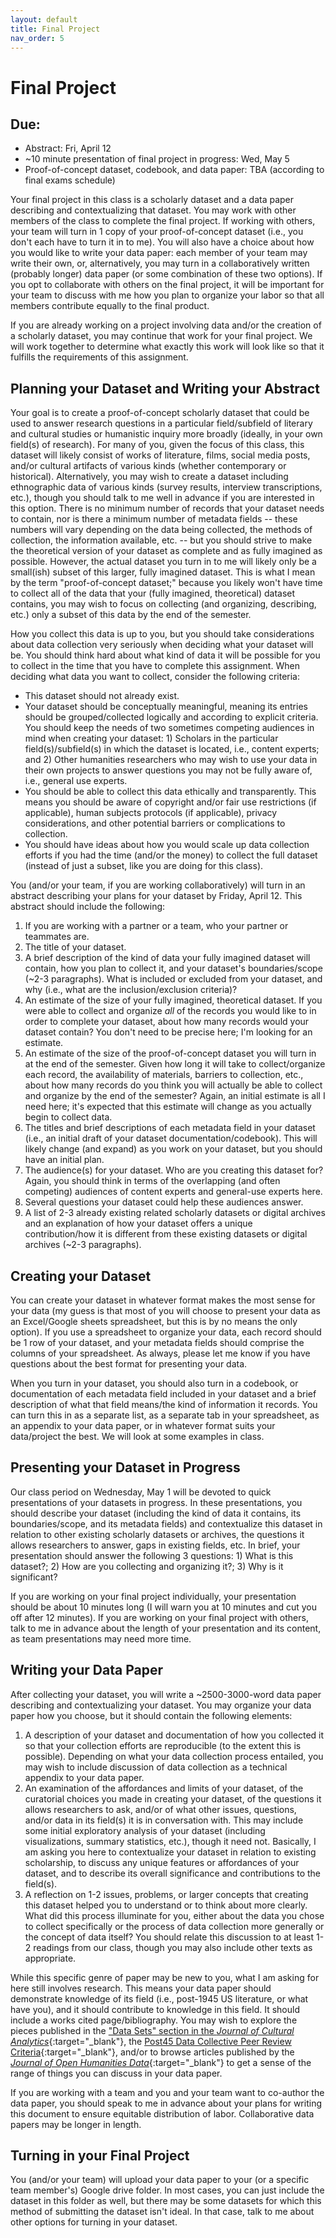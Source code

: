 ```yaml
---
layout: default
title: Final Project
nav_order: 5
---
```

# Final Project
## Due:
-   Abstract: Fri, April 12
-   ~10 minute presentation of final project in progress: Wed, May 5
-   Proof-of-concept dataset, codebook, and data paper: TBA (according to final exams schedule)

Your final project in this class is a scholarly dataset and a data paper describing and contextualizing that dataset. You may work with other members of the class to complete the final project. If working with others, your team will turn in 1 copy of your proof-of-concept dataset (i.e., you don't each have to turn it in to me). You will also have a choice about how you would like to write your data paper: each member of your team may write their own, or, alternatively, you may turn in a collaboratively written (probably longer) data paper (or some combination of these two options). If you opt to collaborate with others on the final project, it will be important for your team to discuss with me how you plan to organize your labor so that all members contribute equally to the final product.

If you are already working on a project involving data and/or the creation of a scholarly dataset, you may continue that work for your final project. We will work together to determine what exactly this work will look like so that it fulfills the requirements of this assignment.

## Planning your Dataset and Writing your Abstract
Your goal is to create a proof-of-concept scholarly dataset that could be used to answer research questions in a particular field/subfield of literary and cultural studies or humanistic inquiry more broadly (ideally, in your own field(s) of research). For many of you, given the focus of this class, this dataset will likely consist of works of literature, films, social media posts, and/or cultural artifacts of various kinds (whether contemporary or historical). Alternatively, you may wish to create a dataset including ethnographic data of various kinds (survey results, interview transcriptions, etc.), though you should talk to me well in advance if you are interested in this option. There is no minimum number of records that your dataset needs to contain, nor is there a minimum number of metadata fields -- these numbers will vary depending on the data being collected, the methods of collection, the information available, etc. -- but you should strive to make the theoretical version of your dataset as complete and as fully imagined as possible. However, the actual dataset you turn in to me will likely only be a small(ish) subset of this larger, fully imagined dataset. This is what I mean by the term "proof-of-concept dataset;" because you likely won't have time to collect all of the data that your (fully imagined, theoretical) dataset contains, you may wish to focus on collecting (and organizing, describing, etc.) only a subset of this data by the end of the semester.

How you collect this data is up to you, but you should take considerations about data collection very seriously when deciding what your dataset will be. You should think hard about what kind of data it will be possible for you to collect in the time that you have to complete this assignment. When deciding what data you want to collect, consider the following criteria:

- This dataset should not already exist.
- Your dataset should be conceptually meaningful, meaning its entries should be grouped/collected logically and according to explicit criteria. You should keep the needs of two sometimes competing audiences in mind when creating your dataset: 1) Scholars in the particular field(s)/subfield(s) in which the dataset is located, i.e., content experts; and 2) Other humanities researchers who may wish to use your data in their own projects to answer questions you may not be fully aware of, i.e., general use experts.
- You should be able to collect this data ethically and transparently. This means you should be aware of copyright and/or fair use restrictions (if applicable), human subjects protocols (if applicable), privacy considerations, and other potential barriers or complications to collection.
- You should have ideas about how you would scale up data collection efforts if you had the time (and/or the money) to collect the full dataset (instead of just a subset, like you are doing for this class).

You (and/or your team, if you are working collaboratively) will turn in an abstract describing your plans for your dataset by Friday, April 12. This abstract should include the following:

1. If you are working with a partner or a team, who your partner or teammates are.
2. The title of your dataset.
3. A brief description of the kind of data your fully imagined dataset will contain, how you plan to collect it, and your dataset's boundaries/scope (\~2-3 paragraphs). What is included or excluded from your dataset, and why (i.e., what are the inclusion/exclusion criteria)?
4. An estimate of the size of your fully imagined, theoretical dataset. If you were able to collect and organize *all* of the records you would like to in order to complete your dataset, about how many records would your dataset contain? You don't need to be precise here; I'm looking for an estimate.
5. An estimate of the size of the proof-of-concept dataset you will turn in at the end of the semester. Given how long it will take to collect/organize each record, the availability of materials, barriers to collection, etc., about how many records do you think you will actually be able to collect and organize by the end of the semester? Again, an initial estimate is all I need here; it's expected that this estimate will change as you actually begin to collect data.
6. The titles and brief descriptions of each metadata field in your dataset (i.e., an initial draft of your dataset documentation/codebook). This will likely change (and expand) as you work on your dataset, but you should have an initial plan.
7. The audience(s) for your dataset. Who are you creating this dataset for? Again, you should think in terms of the overlapping (and often competing) audiences of content experts and general-use experts here.
8. Several questions your dataset could help these audiences answer.
9. A list of 2-3 already existing related scholarly datasets or digital archives and an explanation of how your dataset offers a unique contribution/how it is different from these existing datasets or digital archives (\~2-3 paragraphs).

## Creating your Dataset
You can create your dataset in whatever format makes the most sense for your data (my guess is that most of you will choose to present your data as an Excel/Google sheets spreadsheet, but this is by no means the only option). If you use a spreadsheet to organize your data, each record should be 1 row of your dataset, and your metadata fields should comprise the columns of your spreadsheet. As always, please let me know if you have questions about the best format for presenting your data.

When you turn in your dataset, you should also turn in a codebook, or documentation of each metadata field included in your dataset and a brief description of what that field means/the kind of information it records. You can turn this in as a separate list, as a separate tab in your spreadsheet, as an appendix to your data paper, or in whatever format suits your data/project the best. We will look at some examples in class.

## Presenting your Dataset in Progress
Our class period on Wednesday, May 1 will be devoted to quick presentations of your datasets in progress. In these presentations, you should describe your dataset (including the kind of data it contains, its boundaries/scope, and its metadata fields) and contextualize this dataset in relation to other existing scholarly datasets or archives, the questions it allows researchers to answer, gaps in existing fields, etc. In brief, your presentation should answer the following 3 questions: 1) What is this dataset?; 2) How are you collecting and organizing it?; 3) Why is it significant?

If you are working on your final project individually, your presentation should be about 10 minutes long (I will warn you at 10 minutes and cut you off after 12 minutes). If you are working on your final project with others, talk to me in advance about the length of your presentation and its content, as team presentations may need more time.

## Writing your Data Paper
After collecting your dataset, you will write a \~2500-3000-word data paper describing and contextualizing your dataset. You may organize your data paper how you choose, but it should contain the following elements:

1. A description of your dataset and documentation of how you collected it so that your collection efforts are reproducible (to the extent this is possible). Depending on what your data collection process entailed, you may wish to include discussion of data collection as a technical appendix to your data paper.
2. An examination of the affordances and limits of your dataset, of the curatorial choices you made in creating your dataset, of the questions it allows researchers to ask, and/or of what other issues, questions, and/or data in its field(s) it is in conversation with. This may include some initial exploratory analysis of your dataset (including visualizations, summary statistics, etc.), though it need not. Basically, I am asking you here to contextualize your dataset in relation to existing scholarship, to discuss any unique features or affordances of your dataset, and to describe its overall significance and contributions to the field(s).
3. A reflection on 1-2 issues, problems, or larger concepts that creating this dataset helped you to understand or to think about more clearly. What did this process illuminate for you, either about the data you chose to collect specifically or the process of data collection more generally or the concept of data itself? You should relate this discussion to at least 1-2 readings from our class, though you may also include other texts as appropriate.

While this specific genre of paper may be new to you, what I am asking for here still involves research. This means your data paper should demonstrate knowledge of its field (i.e., post-1945 US literature, or what have you), and it should contribute to knowledge in this field. It should include a works cited page/bibliography. You may wish to explore the pieces published in the ["Data Sets" section in the *Journal of Cultural Analytics*](https://culturalanalytics.org/section/1579-data-sets){:target="_blank"}, the [Post45 Data Collective Peer Review Criteria](https://data.post45.org/wp-content/uploads/2020/12/P45_Data_PeerReview.pdf){:target="_blank"}, and/or to browse articles published by the [*Journal of Open Humanities Data*](https://openhumanitiesdata.metajnl.com/articles){:target="_blank"} to get a sense of the range of things you can discuss in your data paper.

If you are working with a team and you and your team want to co-author the data paper, you should speak to me in advance about your plans for writing this document to ensure equitable distribution of labor. Collaborative data papers may be longer in length.

## Turning in your Final Project
You (and/or your team) will upload your data paper to your (or a specific team member's) Google drive folder. In most cases, you can just include the dataset in this folder as well, but there may be some datasets for which this method of submitting the dataset isn't ideal. In that case, talk to me about other options for turning in your dataset.
